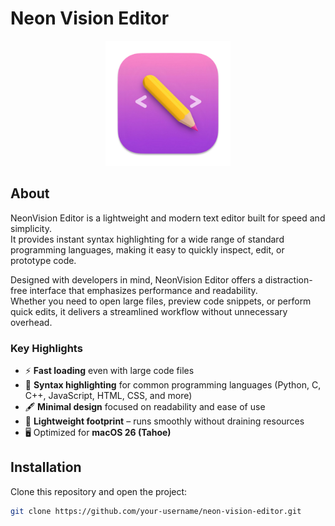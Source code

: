 # Neon Vision Editor

<p align="center">
  <img src="NeonVision%20Editor.png" alt="NeonVision Editor Logo" width="200"/>
</p>

## About

NeonVision Editor is a lightweight and modern text editor built for speed and simplicity.  
It provides instant syntax highlighting for a wide range of standard programming languages, making it easy to quickly inspect, edit, or prototype code.  

Designed with developers in mind, NeonVision Editor offers a distraction-free interface that emphasizes performance and readability.  
Whether you need to open large files, preview code snippets, or perform quick edits, it delivers a streamlined workflow without unnecessary overhead.  

### Key Highlights
- ⚡ **Fast loading** even with large code files  
- 🎨 **Syntax highlighting** for common programming languages (Python, C, C++, JavaScript, HTML, CSS, and more)  
- 🖋️ **Minimal design** focused on readability and ease of use  
- 🧩 **Lightweight footprint** – runs smoothly without draining resources  
- 🖥️ Optimized for **macOS 26 (Tahoe)**  

## Installation

Clone this repository and open the project:

```bash
git clone https://github.com/your-username/neon-vision-editor.git
